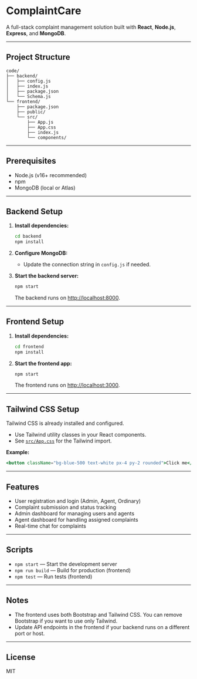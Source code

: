 # ComplaintCare

A full-stack complaint management solution built with **React**, **Node.js**, **Express**, and **MongoDB**.

---

## Project Structure

```
code/
├── backend/
│   ├── config.js
│   ├── index.js
│   ├── package.json
│   └── Schema.js
└── frontend/
    ├── package.json
    ├── public/
    └── src/
        ├── App.js
        ├── App.css
        ├── index.js
        └── components/
```

---

## Prerequisites

- Node.js (v16+ recommended)
- npm
- MongoDB (local or Atlas)

---

## Backend Setup

1. **Install dependencies:**

   ```sh
   cd backend
   npm install
   ```

2. **Configure MongoDB:**

   - Update the connection string in `config.js` if needed.

3. **Start the backend server:**

   ```sh
   npm start
   ```

   The backend runs on [http://localhost:8000](http://localhost:8000).

---

## Frontend Setup

1. **Install dependencies:**

   ```sh
   cd frontend
   npm install
   ```

2. **Start the frontend app:**

   ```sh
   npm start
   ```

   The frontend runs on [http://localhost:3000](http://localhost:3000).

---

## Tailwind CSS Setup

Tailwind CSS is already installed and configured.

- Use Tailwind utility classes in your React components.
- See [`src/App.css`](src/App.css) for the Tailwind import.

**Example:**

```jsx
<button className="bg-blue-500 text-white px-4 py-2 rounded">Click me</button>
```

---

## Features

- User registration and login (Admin, Agent, Ordinary)
- Complaint submission and status tracking
- Admin dashboard for managing users and agents
- Agent dashboard for handling assigned complaints
- Real-time chat for complaints

---

## Scripts

- `npm start` — Start the development server
- `npm run build` — Build for production (frontend)
- `npm test` — Run tests (frontend)

---

## Notes

- The frontend uses both Bootstrap and Tailwind CSS. You can remove Bootstrap if you want to use only Tailwind.
- Update API endpoints in the frontend if your backend runs on a different port or host.

---

## License

MIT
